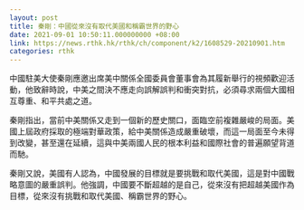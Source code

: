 ```yaml
---
layout: post
title: 秦剛：中國從來沒有取代美國和稱霸世界的野心
date: 2021-09-01 10:50:11.000000000 +08:00
link: https://news.rthk.hk/rthk/ch/component/k2/1608529-20210901.htm
categories: rthk
---
```


中國駐美大使秦剛應邀出席美中關係全國委員會董事會為其履新舉行的視頻歡迎活動，他致辭時說，中美之間決不應走向誤解誤判和衝突對抗，必須尋求兩個大國相互尊重、和平共處之道。

秦剛指出，當前中美關係又走到一個新的歷史關口，面臨空前複雜嚴峻的局面。美國上屆政府採取的極端對華政策，給中美關係造成嚴重破壞，而這一局面至今未得到改變，甚至還在延續，這與中美兩國人民的根本利益和國際社會的普遍願望背道而馳。

秦剛又說，美國有人認為，中國發展的目標就是要挑戰和取代美國，這是對中國戰略意圖的嚴重誤判。他強調，中國要不斷超越的是自己，從來沒有把超越美國作為目標，從來沒有挑戰和取代美國、稱霸世界的野心。
